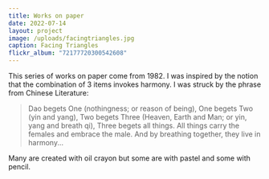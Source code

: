 ```yaml
---
title: Works on paper
date: 2022-07-14
layout: project
image: /uploads/facingtriangles.jpg
caption: Facing Triangles
flickr_album: "72177720300542608"
---
```


This series of works on paper come from 1982. I was inspired by the notion that the combination of 3 items invokes harmony. I was struck by the phrase from Chinese Literature:

> Dao begets One (nothingness; or reason of being), One begets Two (yin and yang), Two begets Three (Heaven, Earth and Man; or yin, yang and breath qi), Three begets all things. All things carry the females and embrace the male. And by breathing together, they live in harmony...

Many are created with oil crayon but some are with pastel and some with pencil.

